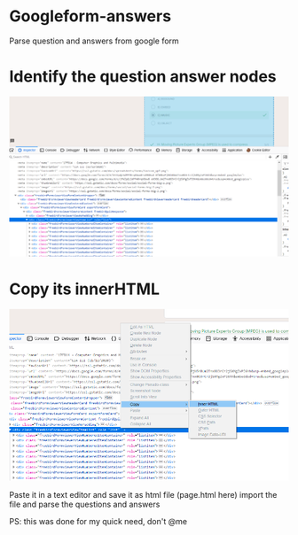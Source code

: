 # Googleform-answers
Parse question and answers from google form

# Identify the question answer nodes
![questions](nodes.png)

# Copy its innerHTML
![html code](innerhtml.png)

Paste it in a text editor and save it as html file (page.html here)
import the file and parse the questions and answers

PS: this was done for my quick need, don't @me
